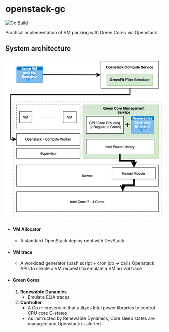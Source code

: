 # openstack-gc

![Go Build](https://github.com/github/docs/actions/workflows/main.yml/badge.svg)

Practical implementation of VM packing with Green Cores via Openstack.

## System architecture

![system-architecture.png](system-architecture.png)

- #### VM Allocator
  - A standard OpenStack deployment with DevStack
- #### VM trace
  - A workload generator (bash script + cron job -> calls Openstack APIs to create a VM request) to emulate a VM arrival trace
- #### Green Cores
  1. **Renewable Dynamics** 
     - Emulate ELIA traces
  2. **Controller**
     - A Go microservice that utilizes Intel power libraries to control CPU core C-states
     - As instructed by Renewable Dynamics, Core sleep states are managed and Openstack is alerted.


